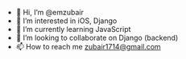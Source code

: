 - 👋 Hi, I’m @emzubair
- 👀 I’m interested in iOS, Django
- 🌱 I’m currently learning JavaScript
- 💞️ I’m looking to collaborate on Django (backend)
- 📫 How to reach me zubair1714@gmail.com

<!---
emzubair/emzubair is a ✨ special ✨ repository because its `README.md` (this file) appears on your GitHub profile.
You can click the Preview link to take a look at your changes.
--->
